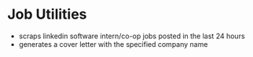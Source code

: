 # Job Utilities
* scraps linkedin software intern/co-op jobs posted in the last 24 hours
* generates a cover letter with the specified company name

